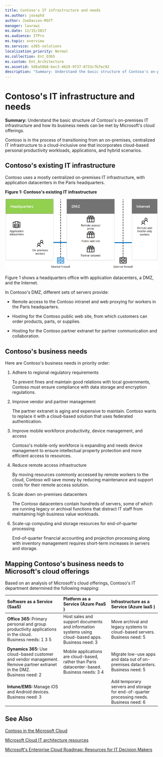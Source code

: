 ```yaml
---
title: Contoso's IT infrastructure and needs
ms.author: josephd
author: JoeDavies-MSFT
manager: laurawi
ms.date: 12/15/2017
ms.audience: ITPro
ms.topic: overview
ms.service: o365-solutions
localization_priority: Normal
ms.collection: Ent_O365
ms.custom: Ent_Architecture
ms.assetid: 5d6a58b8-bec3-4629-9737-8733c7b7ec92
description: "Summary: Understand the basic structure of Contoso's on-premises IT infrastructure and how its business needs can be met by Microsoft's cloud offerings."
---
```


# Contoso's IT infrastructure and needs

 **Summary:** Understand the basic structure of Contoso's on-premises IT infrastructure and how its business needs can be met by Microsoft's cloud offerings.
  
Contoso is in the process of transitioning from an on-premises, centralized IT infrastructure to a cloud-inclusive one that incorporates cloud-based personal productivity workloads, applications, and hybrid scenarios.
  
## Contoso's existing IT infrastructure

Contoso uses a mostly centralized on-premises IT infrastructure, with application datacenters in the Paris headquarters.
  
**Figure 1: Contoso's existing IT infrastructure**

![Contoso's existing IT infrastructure](media/Contoso-Poster/Existing_IT.png)
  
Figure 1 shows a headquarters office with application datacenters, a DMZ, and the Internet.
  
In Contoso's DMZ, different sets of servers provide:
  
- Remote access to the Contoso intranet and web proxying for workers in the Paris headquarters.
    
- Hosting for the Contoso public web site, from which customers can order products, parts, or supplies.
    
- Hosting for the Contoso partner extranet for partner communication and collaboration.
    
## Contoso's business needs

Here are Contoso's business needs in priority order:
  
1. Adhere to regional regulatory requirements
    
    To prevent fines and maintain good relations with local governments, Contoso must ensure compliance with data storage and encryption regulations.
    
2. Improve vendor and partner management
    
    The partner extranet is aging and expensive to maintain. Contoso wants to replace it with a cloud-based solution that uses federated authentication.
    
3. Improve mobile workforce productivity, device management, and access
    
    Contoso's mobile-only workforce is expanding and needs device management to ensure intellectual property protection and more efficient access to resources.
    
4. Reduce remote access infrastructure
    
    By moving resources commonly accessed by remote workers to the cloud, Contoso will save money by reducing maintenance and support costs for their remote access solution.
    
5. Scale down on-premises datacenters
    
    The Contoso datacenters contain hundreds of servers, some of which are running legacy or archival functions that distract IT staff from maintaining high business value workloads.
    
6. Scale-up computing and storage resources for end-of-quarter processing
    
    End-of-quarter financial accounting and projection processing along with inventory management requires short-term increases in servers and storage.
    
## Mapping Contoso's business needs to Microsoft's cloud offerings

Based on an analysis of Microsoft's cloud offerings, Contoso's IT department determined the following mapping:
  
|**Software as a Service (SaaS)**|**Platform as a Service (Azure PaaS )**|**Infrastructure as a Service (Azure IaaS )**|
|:-----|:-----|:-----|
|**Office 365:** Primary personal and group productivity applications in the cloud. <br/> Business needs: 1 3 5  <br/> |Host sales and support documents and information systems using cloud-based apps.  <br/> Business need: 3  <br/> |Move archival and legacy systems to cloud-based servers.  <br/> Business need: 5  <br/> |
|**Dynamics 365:** Use cloud-based customer and vendor management. Remove partner extranet in the DMZ. <br/> Business need: 2  <br/> |Mobile applications are cloud-based, rather than Paris datacenter-based.  <br/> Business needs: 3 4  <br/> |Migrate low-use apps and data out of on-premises datacenters.  <br/> Business need: 5  <br/> |
|**Intune/EMS:** Manage iOS and Android devices. <br/> Business need: 3  <br/> ||Add temporary servers and storage for end-of-quarter processing needs.  <br/> Business need: 6  <br/> |
   
## See Also

[Contoso in the Microsoft Cloud](contoso-in-the-microsoft-cloud.md)
  
[Microsoft Cloud IT architecture resources](microsoft-cloud-it-architecture-resources.md)

[Microsoft's Enterprise Cloud Roadmap: Resources for IT Decision Makers](https://sway.com/FJ2xsyWtkJc2taRD)


